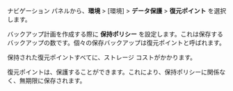 ナビゲーション パネルから、**環境** \> \[環境\] \> **データ保護** \> **復元ポイント** を選択します。

バックアップ計画を作成する際に **保持ポリシー** を設定します。これは保存するバックアップの数です。個々の保存バックアップは復元ポイントと呼ばれます。

保持された復元ポイントすべてに、ストレージ コストがかかります。

復元ポイントは、保護することができます。これにより、保持ポリシーに関係なく、無期限に保存されます。
